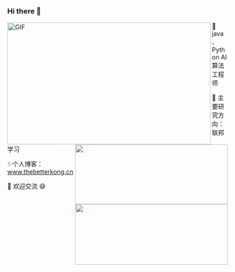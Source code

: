 ### Hi there 👋

<!--
**TheBetterKong/TheBetterKong** is a ✨ _special_ ✨ repository because its `README.md` (this file) appears on your GitHub profile.

Here are some ideas to get you started:

- 🔭 I’m currently working on ...
- 🌱 I’m currently learning ...
- 👯 I’m looking to collaborate on ...
- 🤔 I’m looking for help with ...
- 💬 Ask me about ...
- 📫 How to reach me: ...
- 😄 Pronouns: ...
- ⚡ Fun fact: ...
-->

<!--
#    total width = 854 px
----------|---------|----------
   left   | padding |  right
  465 px  |  40 px  |  349 px
----------|---------|----------
    total height = 280 px
-->


<a href="https://github.com/bugstop?tab=repositories">

<div>
   <img align="left" alt="GIF" src="./images/working.gif?raw=true" width="465" height="280" style="padding-right:0" />
</div>

<div>
   <img align="right" height="137" width="349" src="https://github-readme-stats.vercel.app/api?username=bugstop&show_icons=true&include_all_commits=true&hide_border=true&bg_color=-40,6A2FA8,BF2FA8&title_color=FFFFFF&text_color=F0F0F0&icon_color=DECEAB" />
   <img align="right" height="4" />
   <img align="right" height="139" width="349" src="https://github-readme-stats.vercel.app/api/top-langs/?username=bugstop&layout=compact&langs_count=4&exclude_repo=bugstop,bugstop.github.io,coursera-deep-learning-solutions,vmware-macos-unlocker&hide_border=true&bg_color=115,6A2FA8,003140&title_color=FFFFFF&text_color=F0F0F0" />
</div>

</a>


🌱 java、Python AI 算法工程师

🔭 主要研究方向：联邦学习

✨个人博客：www.thebetterkong.cn

💬 欢迎交流 😄
